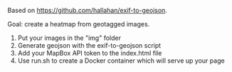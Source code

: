 Based on https://github.com/hallahan/exif-to-geojson.

Goal: create a heatmap from geotagged images.

1. Put your images in the "img" folder
2. Generate geojson with the exif-to-geojson script
3. Add your MapBox API token to the index.html file
4. Use run.sh to create a Docker container which will serve up your page 
